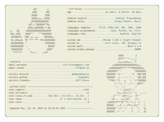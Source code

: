 <a href="https://github.com/DippiBtw/DippiBtw">
  <picture>
    <source media="(prefers-color-scheme: dark)" srcset="https://raw.githubusercontent.com/DippiBtw/DippiBtw/main/dark.svg">
    <img alt="Riff Bravo's GitHub Profile README" src="https://raw.githubusercontent.com/DippiBtw/DippiBtw/main/light.svg">
  </picture>
</a>
